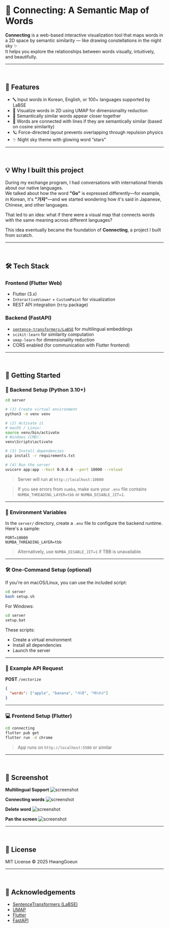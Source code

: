 # 🌌 Connecting: A Semantic Map of Words

**Connecting** is a web-based interactive visualization tool that maps words in a 2D space by semantic similarity — like drawing constellations in the night sky ✨  
It helps you explore the relationships between words visually, intuitively, and beautifully.

---
<br>

## 🧩 Features

- 🔤 Input words in Korean, English, or 100+ languages supported by LaBSE
- 📐 Visualize words in 2D using UMAP for dimensionality reduction
- 💬 Semantically similar words appear closer together
- 🌌 Words are connected with lines if they are semantically similar (based on cosine similarity)
- 🪐 Force-directed layout prevents overlapping through repulsion physics
- ✨ Night sky theme with glowing word “stars”

---
<br>

## 💡 Why I built this project

During my exchange program, I had conversations with international friends about our native languages.  
We talked about how the word **"Go"** is expressed differently—for example, in Korean, it's **"가자"**—and we started wondering how it's said in Japanese, Chinese, and other languages.

That led to an idea: what if there were a visual map that connects words with the same meaning across different languages?

This idea eventually became the foundation of **Connecting**, a project I built from scratch.

---
<br>

## 🛠 Tech Stack

### Frontend (Flutter Web)
- Flutter (3.x)
- `InteractiveViewer` + `CustomPaint` for visualization
- REST API integration (`http` package)

### Backend (FastAPI)
- [`sentence-transformers/LaBSE`](https://www.sbert.net/docs/pretrained_models.html#labse) for multilingual embeddings
- `scikit-learn` for similarity computation
- `umap-learn` for dimensionality reduction
- CORS enabled (for communication with Flutter frontend)

---
<br>

## 🚀 Getting Started

### 🔧 Backend Setup (Python 3.10+)

```bash
cd server

# (1) Create virtual environment
python3 -m venv venv

# (2) Activate it
# macOS / Linux:
source venv/bin/activate
# Windows (CMD):
venv\Scripts\activate

# (3) Install dependencies
pip install -r requirements.txt

# (4) Run the server
uvicorn app:app --host 0.0.0.0 --port 10000 --reload
```

> Server will run at `http://localhost:10000`

> If you see errors from `numba`, make sure your `.env` file contains `NUMBA_THREADING_LAYER=tbb` or `NUMBA_DISABLE_JIT=1`.

---

### 🧾 Environment Variables

In the `server/` directory, create a `.env` file to configure the backend runtime. Here's a sample:

```env
PORT=10000
NUMBA_THREADING_LAYER=tbb
```

> Alternatively, use `NUMBA_DISABLE_JIT=1` if TBB is unavailable.

---

### 🛠 One-Command Setup (optional)

If you're on macOS/Linux, you can use the included script:

```bash
cd server
bash setup.sh
```

For Windows:

```cmd
cd server
setup.bat
```

These scripts:
- Create a virtual environment
- Install all dependencies
- Launch the server

---

### 🧪 Example API Request

**POST** `/vectorize`
```json
{
  "words": ["apple", "banana", "사과", "바나나"]
}
```

---

### 💻 Frontend Setup (Flutter)

```bash
cd connecting
flutter pub get
flutter run -d chrome
```

> App runs on `http://localhost:5500` or similar

---
<br>

## 📸 Screenshot

**Multilingual Support**
![screenshot](./assets/multilingual_support.png)

**Connecting words**
![screenshot](./assets/connecting_words.gif)

**Delete word**
![screenshot](./assets/delete_word.gif)

**Pan the screen**
![screenshot](./assets/pan_screen.gif)


---
<br>

## 📄 License

MIT License © 2025 HwangGoeun

---
<br>

## 🙌 Acknowledgements

- [SentenceTransformers (LaBSE)](https://www.sbert.net/docs/pretrained_models.html#labse)
- [UMAP](https://umap-learn.readthedocs.io/en/latest/)
- [Flutter](https://flutter.dev)
- [FastAPI](https://fastapi.tiangolo.com)
